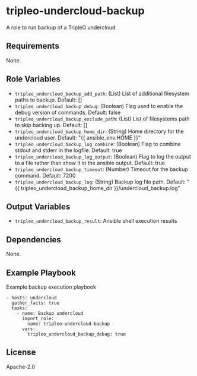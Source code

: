 tripleo-undercloud-backup
=========================

A role to run backup of a TripleO undercloud.

Requirements
------------

None.

Role Variables
--------------


* `tripleo_undercloud_backup_add_path`: (List) List of additional filesystem paths to backup. Default: []
* `tripleo_undercloud_backup_debug`: (Boolean) Flag used to enable the debug version of commands. Default: false
* `tripleo_undercloud_backup_exclude_path`: (List) List of filesystems path to skip backing up. Default: []
* `tripleo_undercloud_backup_home_dir`: (String) Home directory for the undercloud user. Default: "{{ ansible_env.HOME }}"
* `tripleo_undercloud_backup_log_combine`: (Boolean) Flag to combine stdout and stderr in the logfile. Default: true
* `tripleo_undercloud_backup_log_output`: (Boolean) Flag to log the output to a file rather than show it in the ansible output. Default: true
* `tripleo_undercloud_backup_timeout`: (Number) Timeout for the backup command. Default: 7200
* `tripleo_undercloud_backup_log`: (String) Backup log file path. Default: "{{ tripleo_undercloud_backup_home_dir }}/undercloud_backup.log"

Output Variables
----------------

* `tripleo_undercloud_backup_result`: Ansible shell execution results

Dependencies
------------

None.

Example Playbook
----------------

Example backup execution playbook

    - hosts: undercloud
      gather_facts: true
      tasks:
        - name: Backup undercloud
          import_role:
            name: tripleo-undercloud-backup
          vars:
            tripleo_undercloud_backup_debug: true

License
-------

Apache-2.0

